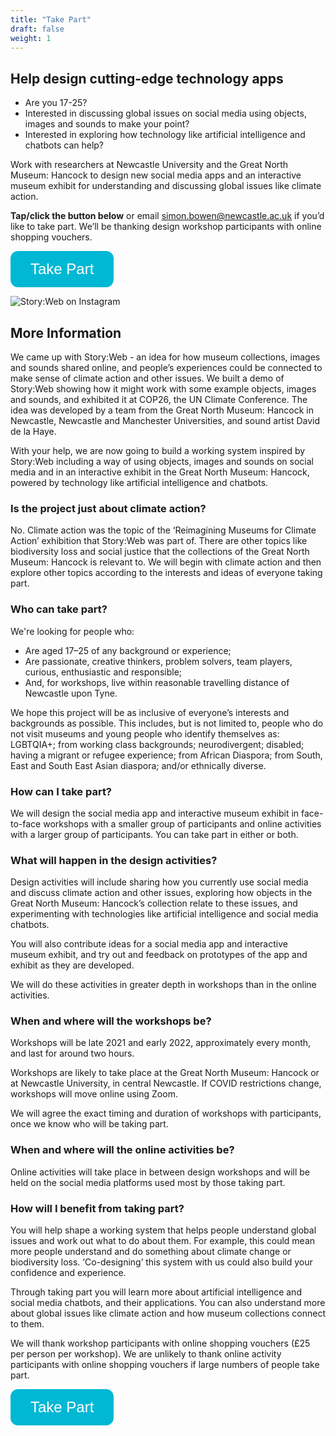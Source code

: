 ```yaml
---
title: "Take Part"
draft: false
weight: 1
---
```

<style>
.button {
    background-color: #00b8d4; 
    border: none;
    color: white;
    padding: 15px 32px;
    text-align: center;
    text-decoration: none;
    display: inline-block;
    font-size: 24px;
    border-radius: 12px;
    transition-duration: 0.4s;
}

.button:hover {
  background-color: #006666;
  color: white;
}

</style>

<div align="left">

## Help design cutting-edge technology apps 

* Are you 17-25?
* Interested in discussing global issues on social media using objects, images and sounds to make your point?
* Interested in exploring how technology like artificial intelligence and chatbots can help?

Work with researchers at Newcastle University and the Great North Museum: Hancock to design new social media apps and an interactive museum exhibit for understanding and discussing global issues like climate action.


**Tap/click the button below** or email [simon.bowen@newcastle.ac.uk](mailto:simon.bowen@newcastle.ac.uk?subject=Taking_part_in_StoryWeb) if you’d like to take part. We’ll be thanking design workshop participants with online shopping vouchers.

<button class="button" onclick="window.location.href='https://forms.office.com/Pages/ResponsePage.aspx?id=yRJQnBa2wkSpF2aBT74-h_5l3FMD60BOsj9J5EgE8OlUQTlZUFNJTFBORzFOUVJKSzlSTkxWSVg3WC4u';">
      Take Part</button>

![Story:Web on Instagram](/assets/storywebinstagram.jpg "Story:Web on Instagram")

## More Information
We came up with Story:Web - an idea for how museum collections, images and sounds shared online, and people’s experiences could be connected to make sense of climate action and other issues. We built a demo of Story:Web showing how it might work with some example objects, images and sounds, and exhibited it at COP26, the UN Climate Conference. The idea was developed by a team from the Great North Museum: Hancock in Newcastle, Newcastle and Manchester Universities, and sound artist David de la Haye.

With your help, we are now going to build a working system inspired by Story:Web including a way of using objects, images and sounds on social media and in an interactive exhibit in the Great North Museum: Hancock, powered by technology like artificial intelligence and chatbots. 

### Is the project just about climate action?
No. Climate action was the topic of the ‘Reimagining Museums for Climate Action’ exhibition that Story:Web was part of. There are other topics like biodiversity loss and social justice that the collections of the Great North Museum: Hancock is relevant to. We will begin with climate action and then explore other topics according to the interests and ideas of everyone taking part.

### Who can take part?
We're looking for people who:
* Are aged 17–25 of any background or experience;
*	Are passionate, creative thinkers, problem solvers, team players, curious, enthusiastic and responsible;
*	And, for workshops, live within reasonable travelling distance of Newcastle upon Tyne.

We hope this project will be as inclusive of everyone’s interests and backgrounds as possible. This includes, but is not limited to, people who do not visit museums and young people who identify themselves as: LGBTQIA+; from working class backgrounds; neurodivergent; disabled; having a migrant or refugee experience; from African Diaspora; from South, East and South East Asian diaspora; and/or ethnically diverse.

### How can I take part?
We will design the social media app and interactive museum exhibit in face-to-face workshops with a smaller group of participants and online activities with a larger group of participants. You can take part in either or both.

### What will happen in the design activities?
Design activities will include sharing how you currently use social media and discuss climate action and other issues, exploring how objects in the Great North Museum: Hancock’s collection relate to these issues, and experimenting with technologies like artificial intelligence and social media chatbots. 

You will also contribute ideas for a social media app and interactive museum exhibit, and try out and feedback on prototypes of the app and exhibit as they are developed.

We will do these activities in greater depth in workshops than in the online activities.

### When and where will the workshops be?
Workshops will be late 2021 and early 2022, approximately every month, and last for around two hours.

Workshops are likely to take place at the Great North Museum: Hancock or at Newcastle University, in central Newcastle. If COVID restrictions change, workshops will move online using Zoom.

We will agree the exact timing and duration of workshops with participants, once we know who will be taking part.

### When and where will the online activities be? 
Online activities will take place in between design workshops and will be held on the social media platforms used most by those taking part.

### How will I benefit from taking part?
You will help shape a working system that helps people understand global issues and work out what to do about them. For example, this could mean more people understand and do something about climate change or biodiversity loss. ‘Co-designing’ this system with us could also build your confidence and experience.

Through taking part you will learn more about artificial intelligence and social media chatbots, and their applications. You can also understand more about global issues like climate action and how museum collections connect to them.

We will thank workshop participants with online shopping vouchers (£25 per person per workshop). We are unlikely to thank online activity participants with online shopping vouchers if large numbers of people take part.

<button class="button" onclick="window.location.href='https://forms.office.com/Pages/ResponsePage.aspx?id=yRJQnBa2wkSpF2aBT74-h_5l3FMD60BOsj9J5EgE8OlUQTlZUFNJTFBORzFOUVJKSzlSTkxWSVg3WC4u';">
      Take Part
    </button>

</div>